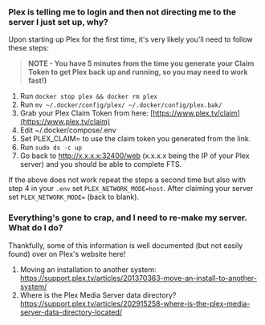### Plex is telling me to login and then not directing me to the server I just set up, why?
Upon starting up Plex for the first time, it's very likely you'll need to follow these steps:
> **NOTE - You have 5 minutes from the time you generate your Claim Token to get Plex back up and running, so you may need to work fast!)**
1. Run `docker stop plex && docker rm plex`
2. Run `mv ~/.docker/config/plex/ ~/.docker/config/plex.bak/`
3. Grab your Plex Claim Token from here: [https://www.plex.tv/claim](https://www.plex.tv/claim)
4. Edit ~/.docker/compose/.env
5. Set PLEX_CLAIM=    to use the claim token you generated from the link.
6. Run `sudo ds -c up`
7. Go back to http://x.x.x.x:32400/web (x.x.x.x being the IP of your Plex server) and you should be able to complete FTS.

If the above does not work repeat the steps a second time but also with step 4 in your `.env` set `PLEX_NETWORK_MODE=host`. After claiming your server set `PLEX_NETWORK_MODE=` (back to blank).

### Everything's gone to crap, and I need to re-make my server. What do I do?
Thankfully, some of this information is well documented (but not easily found) over on Plex's website here!
1. Moving an installation to another system: https://support.plex.tv/articles/201370363-move-an-install-to-another-system/
2. Where is the Plex Media Server data directory? https://support.plex.tv/articles/202915258-where-is-the-plex-media-server-data-directory-located/